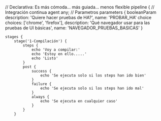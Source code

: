 // Declarativa: Es más cómoda... más guiada... menos flexible
pipeline {
    // Integración continua
    agent any;
    // Parametros
    parameters {
        booleanParam description: 'Quiere hacer pruebas de HA?', name: 'PROBAR_HA'
        choice choices: ['chrome', 'firefox'], description: 'Qué navegador usar para las pruebas de UI básicas', name: 'NAVEGADOR_PRUEBAS_BASICAS'
    }

    stages {
        stage('1-Compilación') {
            steps {
                echo 'Voy a compilar:'
                echo 'Estoy en ello.....'
                echo 'Listo'
            }
            post {
                success {
                    echo 'Se ejecuta solo si los steps han ido bien'
                }
                failure {
                    echo 'Se ejecuta solo si los steps han ido mal'
                }
                always {
                    echo 'Se ejecuta en cualquier caso'
                }
            }
        }    
